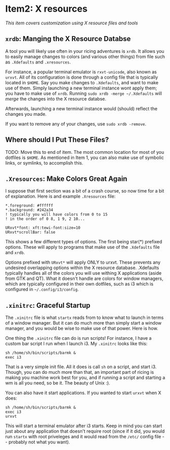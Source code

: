 # Item2: X resources

*This item covers customization using X resource files and tools*

## `xrdb`: Manging the X Resource Databse

A tool you will likely use often in your ricing adventures is `xrdb`. It allows you to easily manage changes to colors (and various other things) from file such as `.Xdefaults` and `.xresources`.

For instance, a popular terminal emulator is `rxvt-unicode`, also known as `urxvt`. All of its configuration is done through a config file that is typically located in `$HOME`. Say you make changes to
`.Xdefaults`, and want to make use of them. Simply launching a new terminal instance wont apply them; you have to make use of `xrdb`. Running `sudo xrdb -merge ~/.Xdefaults` will *merge* the changes into the X resource databse.
 
Afterwards, launching a new terminal instance would (should) reflect the changes you made.

If you want to remove any of your changes, use `sudo xrdb -remove`. 

## Where should I Put These Files?
TODO: Move this to end of item.
The most common location for most of you dotfiles is `$HOME`. As mentioned in Item 1, you can also make use of symbolic links, or symlinks, to accomplish this. 

## `.Xresources`: Make Colors Great Again

I suppose that first section was a bit of a crash course, so now time for a bit of explanation. Here is and example `.Xresources` file:

```
*.foreground: #ffffff
*.background: #242a34
! typically you will have colors from 0 to 15 
! in the order of 0 8, 1 9, 2 10...

URxvt*font: xft:tewi-font:size=10
URxvt*scrollBar: false
```

This shows a few different types of options. The first being star(*) prefixed options. These will apply to programs that make use of the `.Xdefaults` file and `xrdb`.

Options prefixed with `URxvt*` will apply ONLY to urxvt. These prevents any undesired overlapping options within the X resource database.
.Xdefaults typically handles all of the colors you will use withing X applications (aside from GTK and QT). What it doesn't handle are colors for window managers, which are typically configured in their own dotfiles,
such as i3 which is configured in `~/.config/i3/config`. 

## `.xinitrc`: Graceful Startup

The `.xinitrc` file is what `startx` reads from to know what to launch in terms of a window manager. But it can do much more than simply start a window manager, and you would be wise to make use of that power. Here is how.

One thing the `.xinitrc` file can do is run scripts! For instance, I have a custom bar script I run when I launch i3. My `.xinitrc` looks like this:

```
sh /home/sh/bin/scripts/barmk &
exec i3
```

That is a very simple init file. All it does is call `sh` on a script, and start i3. Though, you can do much more than that, an important part of ricing is making you machine work best for you,
and if running a script and starting a wm is all you need, so be it. The beauty of Unix :).

You can also have it start applications. If you wanted to start `urxvt` when X does:

```
sh /home/sh/bin/scripts/barmk &
exec i3
urxvt
```

This will start a terminal emulator after i3 starts. Keep in mind you can start just about any application that doesn't require root (since if it did, you would run `startx` with root priveleges and it would read from the `/etc/` config file -- probably not what you want). 

